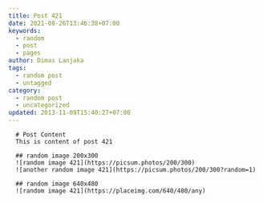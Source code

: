 ```yaml
---
title: Post 421
date: 2021-08-26T13:46:38+07:00
keywords:
  - random
  - post
  - pages
author: Dimas Lanjaka
tags:
  - random post
  - untagged
category:
  - random post
  - uncategorized
updated: 2013-11-09T15:40:27+07:00
---
```


      # Post Content
      This is content of post 421

      ## random image 200x300
      ![random image 421](https://picsum.photos/200/300)
      ![another random image 421](https://picsum.photos/200/300?random=1)

      ## random image 640x480
      ![random image 421](https://placeimg.com/640/480/any)
      